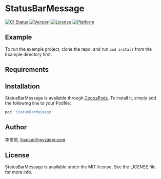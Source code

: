 # StatusBarMessage

[![CI Status](https://img.shields.io/travis/李柰财/StatusBarMessage.svg?style=flat)](https://travis-ci.org/李柰财/StatusBarMessage)
[![Version](https://img.shields.io/cocoapods/v/StatusBarMessage.svg?style=flat)](https://cocoapods.org/pods/StatusBarMessage)
[![License](https://img.shields.io/cocoapods/l/StatusBarMessage.svg?style=flat)](https://cocoapods.org/pods/StatusBarMessage)
[![Platform](https://img.shields.io/cocoapods/p/StatusBarMessage.svg?style=flat)](https://cocoapods.org/pods/StatusBarMessage)

## Example

To run the example project, clone the repo, and run `pod install` from the Example directory first.

## Requirements

## Installation

StatusBarMessage is available through [CocoaPods](https://cocoapods.org). To install
it, simply add the following line to your Podfile:

```ruby
pod 'StatusBarMessage'
```

## Author

李柰财, linaicai@myzaker.com

## License

StatusBarMessage is available under the MIT license. See the LICENSE file for more info.
